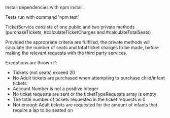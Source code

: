 Install dependencies with npm install

Tests run with command 'npm test'

TicketService consists of one public and two private methods (purchaseTickets, #calculateTicketCharges and #calculateTotalSeats)

Provided the appropriate criteria are fulfilled, the private methods will calculate the number of seats and total ticket charges to be made, before making the relevant requests with the third party services.

Exceptions are thrown if:

- Tickets (not seats) exceed 20
- No Adult tickets are purchased when attempting to purchase child/infant tickets
- Account Number is not a positive integer
- No ticket requests are sent or the ticketTypeRequests array is empty
- The total number of tickets requested in the ticket requests is 0
- Not enough Adult tickets are requested for the amount of infants that require a lap to be seated on
